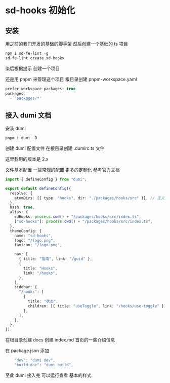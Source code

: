 # sd-hooks 初始化

## 安装

用之前的我们开发的基础的脚手架 然后创建一个基础的 ts 项目

```js
npm i sd-fe-lint -g
sd-fe-lint create sd-hooks
```

染后根据提示 创建一个项目

还是用 pnpm 来管理这个项目
根目录创建 pnpm-workspace.yaml

```js
prefer-workspace-packages: true
packages:
  - 'packages/*'

```

## 接入 dumi 文档

安装 dumi

```js
pnpm i dumi -D
```

创建 dumi 配置文件
在根目录创建 .dumirc.ts 文件

这里我用的版本是 2.x

文件基本配置 一些常规的配置 更多的定制化 参考官方文档

```ts
import { defineConfig } from "dumi";

export default defineConfig({
  resolve: {
    atomDirs: [{ type: "hooks", dir: "./packages/hooks/src" }], // 定义识别文档的路径
  },
  hash: true,
  alias: {
    sdHooks: process.cwd() + "/packages/hooks/src/index.ts",
    ["sd-hooks"]: process.cwd() + "/packages/hooks/src/index.ts",
  },
  themeConfig: {
    name: "sd-hooks",
    logo: "/logo.png",
    favicon: "/logo.png",

    nav: [
      { title: "指南", link: "/guid" },
      {
        title: "Hooks",
        link: "/hooks",
      },
    ],
    sidebar: {
      "/hooks": [
        {
          title: "状态",
          children: [{ title: "useToggle", link: "/hooks/use-toggle" }],
        },
      ],
    },
  },
});
```

在根目录创建 docs
创建 index.md 首页的一些介绍信息

在 package.json 添加

```js
    "dev": "dumi dev",
    "build:doc": "dumi build",
```

至此 dumi 接入完 可以运行查看 基本的样式
